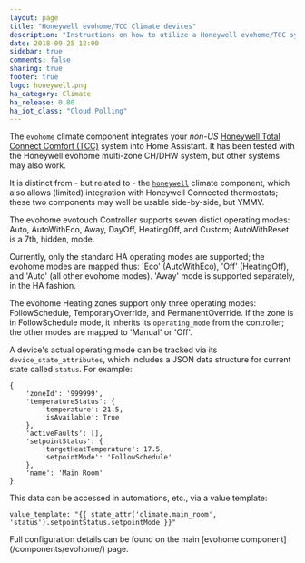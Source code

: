 ```yaml
---
layout: page
title: "Honeywell evohome/TCC Climate devices"
description: "Instructions on how to utilize a Honeywell evohome/TCC system within Home Assistant."
date: 2018-09-25 12:00
sidebar: true
comments: false
sharing: true
footer: true
logo: honeywell.png
ha_category: Climate
ha_release: 0.80
ha_iot_class: "Cloud Polling"
---
```


The `evohome` climate component integrates your _non-US_ [Honeywell Total Connect Comfort (TCC)](https://international.mytotalconnectcomfort.com/Account/Login) system into Home Assistant. It has been tested with the Honeywell evohome multi-zone CH/DHW system, but other systems may also work.

It is distinct from - but related to - the [`honeywell`](/components/climate.honeywell/) climate component, which also allows (limited) integration with Honeywell Connected thermostats; these two components may well be usable side-by-side, but YMMV.

The evohome evotouch Controller supports seven distict operating modes: Auto, AutoWithEco, Away, DayOff, HeatingOff, and Custom; AutoWithReset is a 7th, hidden, mode.

Currently, only the standard HA operating modes are supported; the evohome modes are mapped thus: 'Eco' (AutoWithEco), 'Off' (HeatingOff), and 'Auto' (all other evohome modes). 'Away' mode is supported separately, in the HA fashion.

The evohome Heating zones support only three operating modes: FollowSchedule, TemporaryOverride, and PermanentOverride. If the zone is in FollowSchedule mode, it inherits its `operating_mode` from the controller; the other modes are mapped to 'Manual' or 'Off'.

A device's actual operating mode can be tracked via its `device_state_attributes`, which includes a JSON data structure for current state called `status`. For example:
```
{
	'zoneId': '999999',
	'temperatureStatus': {
		'temperature': 21.5,
		'isAvailable': True
	},
	'activeFaults': [],
	'setpointStatus': {
		'targetHeatTemperature': 17.5,
		'setpointMode': 'FollowSchedule'
	},
	'name': 'Main Room'
}
```
This data can be accessed in automations, etc., via a value template:
```
value_template: "{{ state_attr('climate.main_room', 'status').setpointStatus.setpointMode }}"
```

<p class='note'>
Full configuration details can be found on the main [evohome component](/components/evohome/) page.
</p>
